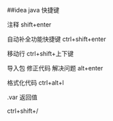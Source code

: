 ##idea java 快捷键

注释 shift+enter

自动补全功能快捷键 ctrl+shift+enter

移动行 ctrl+shift+上下键

导入包 修正代码 解决问题 alt+enter

格式化代码 ctrl+alt+l

.var 返回值

ctrl+shift+/